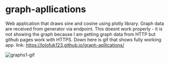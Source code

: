 # graph-apllications
Web application that draws sine and cosine using plotly library. Graph data are received from generator via endpoint.
This doesnt work properly - it is not showing the graph because I am getting graph data from HTTP but github pages work with HTTPS. Down here is gif that shows fully working app.
link: https://lolofuk123.github.io/graph-apllications/

![graphs1-gif](https://github.com/lolofuk123/graph-apllications/blob/main/graphs1.gif)
